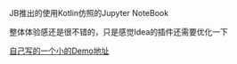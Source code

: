 
JB推出的使用Kotlin仿照的Jupyter NoteBook 

整体体验感还是很不错的，只是感觉Idea的插件还需要优化一下

[自己写的一个小的Demo地址](https://github.com/CoteNite/kotlin-notenbook-demo)

